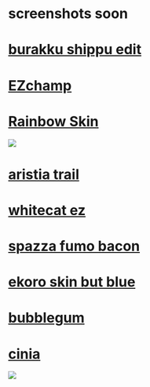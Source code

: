 # screenshots soon 

# [burakku shippu edit](https://www.mediafire.com/file/fkf909jfmu8xcjc/Burakku_Shipu.osk/file)

# [EZchamp](https://www.mediafire.com/file/lkzwsu733jd02w3/%2540EZChamp.osk/file)

# [Rainbow Skin](https://www.mediafire.com/file/p8b9ccqznzvzxs9/Rainbow_Skin.osk/file)
![](https://prnt.sc/RSRYzIY4_Ydg)
# [aristia trail](https://www.mediafire.com/file/fmmuq6020lb8sda/Aristia%2528Edit%2529%252Btrail.osk/file)

# [whitecat ez](https://www.mediafire.com/file/ucxoviddm6k1q9u/-_%25E3%2580%258ACK%25E3%2580%258B_WhiteCat_2.1_%257EEZ_%255BRK%255D.osk/file)

# [spazza fumo bacon](https://drive.google.com/file/d/1UFAdS-EbO4GiPQgZS95fcA3fQfq6WYE9/view)

# [ekoro skin but blue](https://mega.nz/file/aYx3jC6K#lIRnAx-yXGQtqRiRff1KsfRvhRPWMCUeRj4p3CKerz4)

# [bubblegum](https://drive.google.com/file/d/1w_Yrn1p0h01Q5us7u9xdclvIVOaTEL1I/edit)

# [cinia](https://skins.osuck.net/index.php?newsid=1626)
![](https://skins.osuck.net/uploads/posts/2020-09/1600020400_screenshot9501.jpg)
